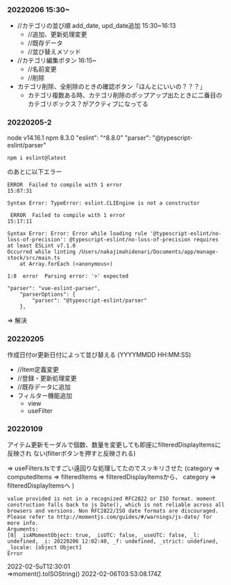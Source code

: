 ### 20220206 15:30~
- //カテゴリの並び順 add_date, upd_date追加 15:30~16:13
    - //追加、更新処理変更
    - //既存データ
    - //並び替えメソッド
- //カテゴリ編集ボタン 16:15~
    - //名前変更
    - //削除
- カテゴリ削除、全削除のときの確認ボタン「ほんとにいいの？？？」
    - カテゴリ複数ある時、カテゴリ削除のポップアップ出たときに二番目のカテゴリボックス？がアクティブになってる

### 20220205-2
node v14.16.1
npm 8.3.0
"eslint": "^8.8.0"
"parser": "@typescript-eslint/parser"

```
npm i eslint@latest
```  

のあとに以下エラー

```
ERROR  Failed to compile with 1 error                                         15:07:31

Syntax Error: TypeError: eslint.CLIEngine is not a constructor
```

[](https://github.com/eslint/eslint/issues/15175)

```
 ERROR  Failed to compile with 1 error                                         15:17:11

Syntax Error: Error: Error while loading rule '@typescript-eslint/no-loss-of-precision': @typescript-eslint/no-loss-of-precision requires at least ESLint v7.1.0
Occurred while linting /Users/nakajimahidenari/Documents/app/manage-stock/src/main.ts
    at Array.forEach (<anonymous>)
```

```
1:8  error  Parsing error: '>' expected
```

```.eslintrc
"parser": "vue-eslint-parser",
    "parserOptions": {
        "parser": "@typescript-eslint/parser"
    },
```

=> 解決

### 20220205
作成日付or更新日付によって並び替える
(YYYYMMDD HH:MM:SS)
- //Item定義変更
- //登録・更新処理変更
- //既存データに追加
- フィルター機能追加
    - view
    - useFilter

### 20220109
アイテム更新モーダルで個数、数量を変更しても即座にfilteredDisplayItemsに反映され
ない(filterボタンを押すと反映される)
<!-- - Item.vueの+ ,- ボタンを押してもItem.vueのitem.valueに反映されない
    - 初期状態では反映される
    - フィルターしたあと、アイテム追加してもfilteredDisplayItemsに反映されない
    - アイテム削除後、filteredItemsが空 => computedItemsが返される
- 他のfilterボタンを押すと反映される
- 更新Modalで残り日数を変更してもItem.vueのitem.periodに反映されない
- 他のfilterボタンを押すと反映される -->  
=> useFilters.tsですごい遠回りな処理してたのでスッキリさせた
(category => computedItems => filteredItems => filteredDisplayItemsから、
category => filteredDisplayItemsへ )  
<!-- - 作成日フィルターを押しても正しく並び替えられない -->

```log
value provided is not in a recognized RFC2822 or ISO format. moment construction falls back to js Date(), which is not reliable across all browsers and versions. Non RFC2822/ISO date formats are discouraged. Please refer to http://momentjs.com/guides/#/warnings/js-date/ for more info.
Arguments: 
[0] _isAMomentObject: true, _isUTC: false, _useUTC: false, _l: undefined, _i: 20220206 12:02:40, _f: undefined, _strict: undefined, _locale: [object Object]
Error
```
2022-02-SuT12:30:01  
=>moment().toISOString()
2022-02-06T03:53:08.174Z